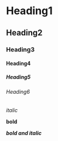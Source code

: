 # Heading1
## Heading2
### Heading3
#### Heading4
##### Heading5
###### Heading6

*italic*

**bold**

***bold and italic***
